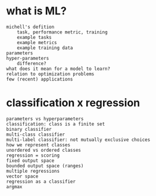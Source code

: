 # what is ML?
    michell's defition
        task, performance metric, training
        example tasks
        example metrics
        example training data
    parameters
    hyper-parameters
        difference?
    what does it mean for a model to learn?
    relation to optimization problems
    few (recent) applications

# classification x regression

    parameters vs hyperparameters
    classification: class is a finite set
    binary classifier
    multi-class classifier
    multi-label classifier: not mutually exclusive choices
    how we represent classes
    unordered vs ordered classes
    regression = scoring
    fixed output space
    bounded output space (ranges)
    multiple regressions
    vector space
    regression as a classifier
    argmax
    
